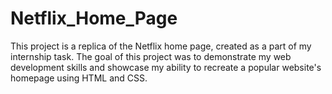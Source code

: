 # Netflix_Home_Page

This project is a replica of the Netflix home page, created as a part of my internship task. The goal of this project was to demonstrate my web development skills and showcase my ability to recreate a popular website's homepage using HTML and CSS.
